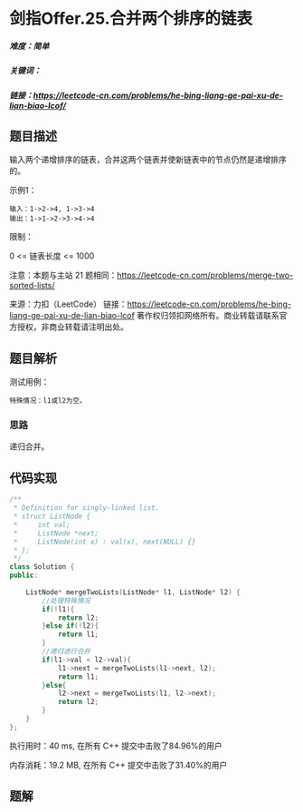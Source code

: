 # 剑指Offer.25.合并两个排序的链表

##### 难度：简单

##### 关键词：

##### 链接：https://leetcode-cn.com/problems/he-bing-liang-ge-pai-xu-de-lian-biao-lcof/

## 题目描述

输入两个递增排序的链表，合并这两个链表并使新链表中的节点仍然是递增排序的。

示例1：

```
输入：1->2->4, 1->3->4
输出：1->1->2->3->4->4
```

限制：

0 <= 链表长度 <= 1000

注意：本题与主站 21 题相同：https://leetcode-cn.com/problems/merge-two-sorted-lists/

来源：力扣（LeetCode）
链接：https://leetcode-cn.com/problems/he-bing-liang-ge-pai-xu-de-lian-biao-lcof
著作权归领扣网络所有。商业转载请联系官方授权，非商业转载请注明出处。

## 题目解析

测试用例：

```
特殊情况：l1或l2为空。
```

### 思路

递归合并。

## 代码实现

```c++
/**
 * Definition for singly-linked list.
 * struct ListNode {
 *     int val;
 *     ListNode *next;
 *     ListNode(int x) : val(x), next(NULL) {}
 * };
 */
class Solution {
public:
    
    ListNode* mergeTwoLists(ListNode* l1, ListNode* l2) {
      	//处理特殊情况
        if(!l1){
            return l2;
        }else if(!l2){
            return l1;
        }
      	//递归进行合并
        if(l1->val < l2->val){
            l1->next = mergeTwoLists(l1->next, l2);
            return l1;
        }else{
            l2->next = mergeTwoLists(l1, l2->next);
            return l2;
        }
    }
};
```

执行用时：40 ms, 在所有 C++ 提交中击败了84.96%的用户

内存消耗：19.2 MB, 在所有 C++ 提交中击败了31.40%的用户

## 题解

